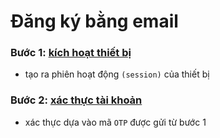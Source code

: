 # Đăng ký bằng email
### Bước 1: [kích hoạt thiết bị](../endpoint/auth-by-email/authorize-by-email.md)
 - tạo ra phiên hoạt động `(session)` của thiết bị
### Bước 2: [xác thực tài khoản](../endpoint/auth-by-email/verify-by-email.md)
 - xác thực dựa vào mã `OTP` được gửi từ bước 1